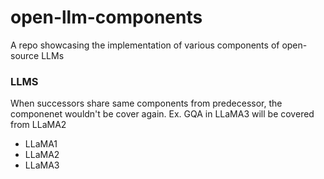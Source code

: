 # open-llm-components
A repo showcasing the implementation of various components of open-source LLMs


### LLMS

When successors share same components from predecessor, the componenet wouldn't be cover again. Ex. GQA in LLaMA3 will be covered from LLaMA2

- LLaMA1
- LLaMA2
- LLaMA3

